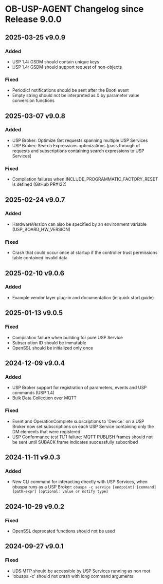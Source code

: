 # OB-USP-AGENT Changelog since Release 9.0.0

## 2025-03-25 v9.0.9
### Added
- USP 1.4: GSDM should contain unique keys
- USP 1.4: GSDM should support request of non-objects

### Fixed
- Periodic! notifications should be sent after the Boot! event
- Empty string should not be interpreted as 0 by parameter value conversion functions


## 2025-03-07 v9.0.8
### Added
- USP Broker: Optimize Get requests spanning multiple USP Services
- USP Broker: Search Expressions optimizations (pass through of requests and subscriptions containing search expressions to USP Services)

### Fixed
- Compilation failures when INCLUDE_PROGRAMMATIC_FACTORY_RESET is defined (GitHub PR#122)

## 2025-02-24 v9.0.7
### Added
- HardwareVersion can also be specified by an environment variable (USP_BOARD_HW_VERSION)

### Fixed
- Crash that could occur once at startup if the controller trust permissions table contained invalid data


## 2025-02-10 v9.0.6
### Added
- Example vendor layer plug-in and documentation (in quick start guide)

## 2025-01-13 v9.0.5
### Fixed
- Compilation failure when building for pure USP Service
- Subscription ID should be immutable
- OpenSSL should be initialized only once

## 2024-12-09 v9.0.4
### Added
- USP Broker support for registration of parameters, events and USP commands (USP 1.4)
- Bulk Data Collection over MQTT

### Fixed
- Event and OperationComplete subscriptions to 'Device.' on a USP Broker now set subscriptions on each USP Service containing only the DM elements that were registered
- USP Conformance test 11.11 failure: MQTT PUBLISH frames should not be sent until SUBACK frame indicates successfully subscribed

## 2024-11-11 v9.0.3
### Added
- New CLI command for interacting directly with USP Services, when obuspa runs as a USP Broker:
 `obuspa -c service [endpoint] [command] [path-expr] [optional: value or notify type]`

## 2024-10-29 v9.0.2
### Fixed
- OpenSSL deprecated functions should not be used

## 2024-09-27 v9.0.1
### Fixed
- UDS MTP should be accessible by USP Services running as non root
- 'obuspa -c' should not crash with long command arguments

